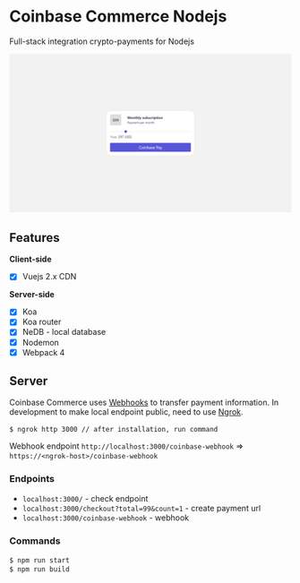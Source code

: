 # Сoinbase Сommerce Nodejs

Full-stack integration crypto-payments for Nodejs

![](/127.0.0.1_5500.jpg)

## Features

**Client-side**

* [x] Vuejs 2.x CDN

**Server-side**

* [x] Koa
* [x] Koa router
* [x] NeDB - local database
* [x] Nodemon
* [x] Webpack 4

## Server

Coinbase Commerce uses [Webhooks](https://commerce.coinbase.com/docs/api/#webhooks) to transfer payment information. In development to make local endpoint public, need to use [Ngrok](https://ngrok.com).

```node
$ ngrok http 3000 // after installation, run command
```

Webhook endpoint `http://localhost:3000/coinbase-webhook` => `https://<ngrok-host>/coinbase-webhook`

### Endpoints

* `localhost:3000/` - check endpoint
* `localhost:3000/checkout?total=99&count=1` - create payment url
* `localhost:3000/coinbase-webhook` - webhook

### Commands

```node
$ npm run start 
$ npm run build
```